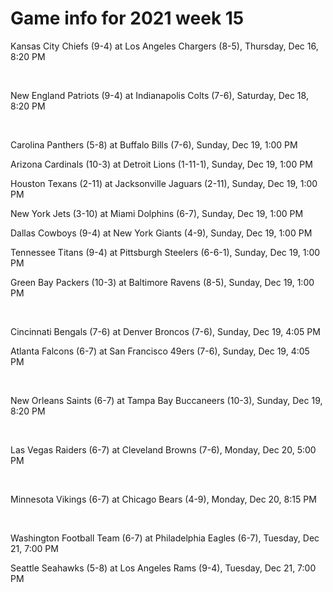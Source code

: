 # Game info for 2021 week 15

Kansas City Chiefs (9-4) at Los Angeles Chargers (8-5), Thursday, Dec 16, 8:20 PM


<br/>

New England Patriots (9-4) at Indianapolis Colts (7-6), Saturday, Dec 18, 8:20 PM


<br/>

Carolina Panthers (5-8) at Buffalo Bills (7-6), Sunday, Dec 19, 1:00 PM

Arizona Cardinals (10-3) at Detroit Lions (1-11-1), Sunday, Dec 19, 1:00 PM

Houston Texans (2-11) at Jacksonville Jaguars (2-11), Sunday, Dec 19, 1:00 PM

New York Jets (3-10) at Miami Dolphins (6-7), Sunday, Dec 19, 1:00 PM

Dallas Cowboys (9-4) at New York Giants (4-9), Sunday, Dec 19, 1:00 PM

Tennessee Titans (9-4) at Pittsburgh Steelers (6-6-1), Sunday, Dec 19, 1:00 PM

Green Bay Packers (10-3) at Baltimore Ravens (8-5), Sunday, Dec 19, 1:00 PM


<br/>

Cincinnati Bengals (7-6) at Denver Broncos (7-6), Sunday, Dec 19, 4:05 PM

Atlanta Falcons (6-7) at San Francisco 49ers (7-6), Sunday, Dec 19, 4:05 PM


<br/>

New Orleans Saints (6-7) at Tampa Bay Buccaneers (10-3), Sunday, Dec 19, 8:20 PM


<br/>

Las Vegas Raiders (6-7) at Cleveland Browns (7-6), Monday, Dec 20, 5:00 PM


<br/>

Minnesota Vikings (6-7) at Chicago Bears (4-9), Monday, Dec 20, 8:15 PM


<br/>

Washington Football Team (6-7) at Philadelphia Eagles (6-7), Tuesday, Dec 21, 7:00 PM

Seattle Seahawks (5-8) at Los Angeles Rams (9-4), Tuesday, Dec 21, 7:00 PM

